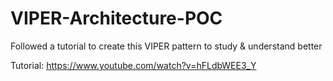 # VIPER-Architecture-POC
Followed a tutorial to create this VIPER pattern to study &amp; understand better

Tutorial: https://www.youtube.com/watch?v=hFLdbWEE3_Y
